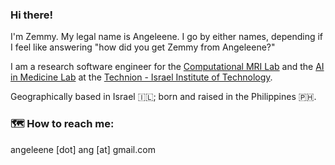 ### Hi there!

I'm Zemmy. My legal name is Angeleene. I go by either names, depending if I feel like answering "how did you get Zemmy from Angeleene?"

I am a research software engineer for the [Computational MRI Lab](https://tcml-bme.github.io/) and the [AI in Medicine Lab](https://aim-lab.github.io) at the [Technion - Israel Institute of Technology](https://technion.ac.il/). 

Geographically based in Israel :israel:; born and raised in the Philippines :philippines:.

### :world_map: How to reach me: 

angeleene [dot] ang [at] gmail.com
